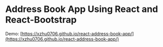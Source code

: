 # Address Book App Using React and React-Bootstrap

Demo: [https://xzhu0706.github.io/react-address-book-app/](https://xzhu0706.github.io/react-address-book-app/)